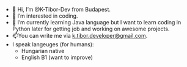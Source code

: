 - 👋 Hi, I’m @K-Tibor-Dev from Budapest.
- 👀 I’m interested in coding.
- 🌱 I’m currently learning Java language but I want to learn coding in Python later for getting job and working on awesome projects.
- 📫You can write me via k.tibor.developer@gmail.com.
- I speak langeuges (for humans):
  - Hungarian  native
  - English    B1 (want to improve) 

